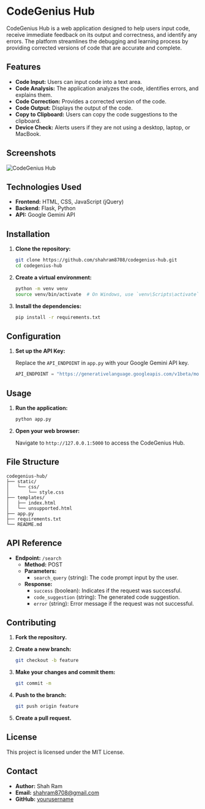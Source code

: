 # CodeGenius Hub

CodeGenius Hub is a web application designed to help users input code, receive immediate feedback on its output and correctness, and identify any errors. The platform streamlines the debugging and learning process by providing corrected versions of code that are accurate and complete.

## Features

- **Code Input:** Users can input code into a text area.
- **Code Analysis:** The application analyzes the code, identifies errors, and explains them.
- **Code Correction:** Provides a corrected version of the code.
- **Code Output:** Displays the output of the code.
- **Copy to Clipboard:** Users can copy the code suggestions to the clipboard.
- **Device Check:** Alerts users if they are not using a desktop, laptop, or MacBook.

## Screenshots

![CodeGenius Hub](screenshot.png)

## Technologies Used

- **Frontend:** HTML, CSS, JavaScript (jQuery)
- **Backend:** Flask, Python
- **API:** Google Gemini API

## Installation

1. **Clone the repository:**

   ```sh
   git clone https://github.com/shahram8708/codegenius-hub.git
   cd codegenius-hub
   ```

2. **Create a virtual environment:**

   ```sh
   python -m venv venv
   source venv/bin/activate  # On Windows, use `venv\Scripts\activate`
   ```

3. **Install the dependencies:**

   ```sh
   pip install -r requirements.txt
   ```

## Configuration

1. **Set up the API Key:**

   Replace the `API_ENDPOINT` in `app.py` with your Google Gemini API key.

   ```python
   API_ENDPOINT = "https://generativelanguage.googleapis.com/v1beta/models/gemini-pro:generateContent?key=YOUR_API_KEY"
   ```

## Usage

1. **Run the application:**

   ```sh
   python app.py
   ```

2. **Open your web browser:**

   Navigate to `http://127.0.0.1:5000` to access the CodeGenius Hub.

## File Structure

```
codegenius-hub/
├── static/
│   └── css/
│       └── style.css
├── templates/
│   ├── index.html
│   └── unsupported.html
├── app.py
├── requirements.txt
└── README.md
```

## API Reference

- **Endpoint:** `/search`
  - **Method:** POST
  - **Parameters:**
    - `search_query` (string): The code prompt input by the user.
  - **Response:**
    - `success` (boolean): Indicates if the request was successful.
    - `code_suggestion` (string): The generated code suggestion.
    - `error` (string): Error message if the request was not successful.

## Contributing

1. **Fork the repository.**
2. **Create a new branch:**

   ```sh
   git checkout -b feature
   ```

3. **Make your changes and commit them:**

   ```sh
   git commit -m
   ```

4. **Push to the branch:**

   ```sh
   git push origin feature
   ```

5. **Create a pull request.**

## License

This project is licensed under the MIT License.

## Contact

- **Author:** Shah Ram
- **Email:** shahram8708@gmail.com
- **GitHub:** [yourusername](https://github.com/shahram8708)
